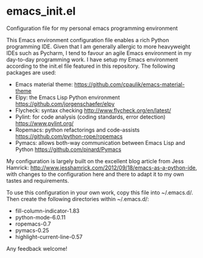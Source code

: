 # emacs_init.el
Configuration file for my personal emacs programming environment

This Emacs environment configuration file enables a rich Python programming IDE. Given that I am generally allergic to more heavyweight IDEs such as Pycharm, I tend to favour an agile Emacs environment in my day-to-day programming work.
I have setup my Emacs environment according to the init.el file featured in this repository. The following packages are used:

* Emacs material theme: https://github.com/cpaulik/emacs-material-theme
* Elpy: the Emacs Lisp Python environment https://github.com/jorgenschaefer/elpy
* Flycheck: syntax checking http://www.flycheck.org/en/latest/
* Pylint: for code analysis (coding standards, error detection) https://www.pylint.org/
* Ropemacs: python refactorings and code-assists https://github.com/python-rope/ropemacs
* Pymacs: allows both-way communication between Emacs Lisp and Python https://github.com/pinard/Pymacs

My configuration is largely built on the excellent blog article from Jess Hamrick: http://www.jesshamrick.com/2012/09/18/emacs-as-a-python-ide, with changes to the configuration here and there to adapt it to my own tastes and requirements. 

To use this configuration in your own work, copy this file into ~/.emacs.d/. Then create the following directories within ~/.emacs.d/:

* fill-column-indicator-1.83
* python-mode-6.0.11
* ropemacs-0.7
* pymacs-0.25
* highlight-current-line-0.57

Any feedback welcome!